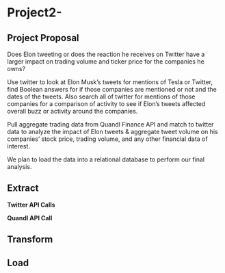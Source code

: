 # Project2-

## Project Proposal

Does Elon tweeting or does the reaction he receives on Twitter have a larger impact on trading volume and ticker price for the companies he owns? 

Use twitter to look at Elon Musk’s tweets for mentions of Tesla or Twitter, find Boolean answers for if those companies are mentioned or not and the dates of the tweets. Also search all of twitter for mentions of those companies for a comparison of activity to see if Elon’s tweets affected overall buzz or activity around the companies. 

Pull aggregate trading data from Quandl Finance API and match to twitter data to analyze the impact of Elon tweets & aggregate tweet volume on his companies’ stock price, trading volume, and any other financial data of interest.  

We plan to load the data into a relational database to perform our final analysis.  

## Extract

**Twitter API Calls**

**Quandl API Call**

## Transform

## Load
